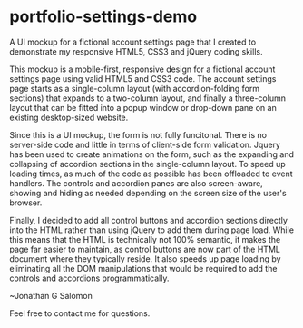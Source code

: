 # portfolio-settings-demo
A UI mockup for a fictional account settings page that I created to demonstrate my responsive HTML5, CSS3 and jQuery coding skills.

This mockup is a mobile-first, responsive design for a fictional account settings page using valid HTML5 and CSS3 code. The account settings page starts as a single-column layout (with accordion-folding form sections) that expands to a two-column layout, and finally a three-column layout that can be fitted into a popup window or drop-down pane on an existing desktop-sized website.

Since this is a UI mockup, the form is not fully funcitonal. There is no server-side code and little in terms of client-side form validation. Jquery has been used to create animations on the form, such as the expanding and collapsing of accordion sections in the single-column layout. To speed up loading times, as much of the code as possible has been offloaded to event handlers. The controls and accordion panes are also screen-aware, showing and hiding as needed depending on the screen size of the user's browser.

Finally, I decided to add all  control buttons and accordion sections directly into the HTML rather than using jQuery to add them during page load. While this means that the HTML is technically not 100% semantic, it makes the page far easier to maintain, as control buttons are now part of the HTML document where they typically reside. It also speeds up page loading by eliminating all the DOM manipulations that would be required to add the controls and accordions programmatically.

~Jonathan G Salomon

Feel free to contact me for questions.
